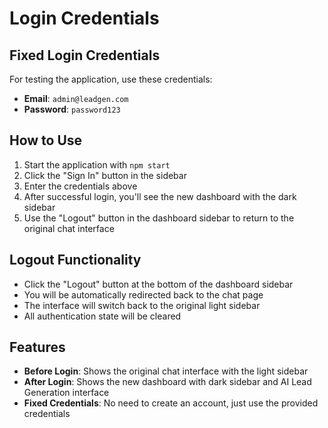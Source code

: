 # Login Credentials

## Fixed Login Credentials

For testing the application, use these credentials:

- **Email**: `admin@leadgen.com`
- **Password**: `password123`

## How to Use

1. Start the application with `npm start`
2. Click the "Sign In" button in the sidebar
3. Enter the credentials above
4. After successful login, you'll see the new dashboard with the dark sidebar
5. Use the "Logout" button in the dashboard sidebar to return to the original chat interface

## Logout Functionality

- Click the "Logout" button at the bottom of the dashboard sidebar
- You will be automatically redirected back to the chat page
- The interface will switch back to the original light sidebar
- All authentication state will be cleared

## Features

- **Before Login**: Shows the original chat interface with the light sidebar
- **After Login**: Shows the new dashboard with dark sidebar and AI Lead Generation interface
- **Fixed Credentials**: No need to create an account, just use the provided credentials
